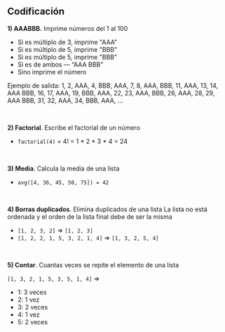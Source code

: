 ## Codificación

**1) AAABBB.** Imprime números del 1 al 100

* Si es múltiplo de 3, imprime "AAA"
* Si es múltiplo de 5, imprime "BBB"
* Si es múltiplo de 5, imprime "BBB"
* Si es de ambos — “AAA BBB"
* Sino imprime el número

Ejemplo de salida: 1, 2, AAA, 4, BBB, AAA, 7, 8, AAA, BBB, 11, AAA, 13, 14, AAA BBB, 16, 17, AAA, 19, BBB, AAA, 22, 23, AAA, BBB, 26, AAA, 28, 29, AAA BBB, 31, 32, AAA, 34, BBB, AAA, ...

<br/>

**2) Factorial**. Escribe el factorial de un número

* `factorial(4)` = 4! = 1 * 2 * 3 * 4 = 24

<br/>

**3) Media**. Calcula la media de una lista

* `avg([4, 36, 45, 50, 75]) = 42`

<br/>

**4) Borras duplicados**. Elimina duplicados de una lista La lista no está ordenada y el orden de la lista final debe de ser la misma

* `[1, 2, 3, 2]` ⇒ `[1, 2, 3]`
* `[1, 2, 2, 1, 5, 3, 2, 1, 4]` ⇒ `[1, 3, 2, 5, 4]`

<br/>

**5) Contar**. Cuantas veces se repite el elemento de una lista

`[1, 3, 2, 1, 5, 3, 5, 1, 4]` ⇒  
* 1: 3 veces
* 2: 1 vez
* 3: 2 veces
* 4: 1 vez
* 5: 2 veces
